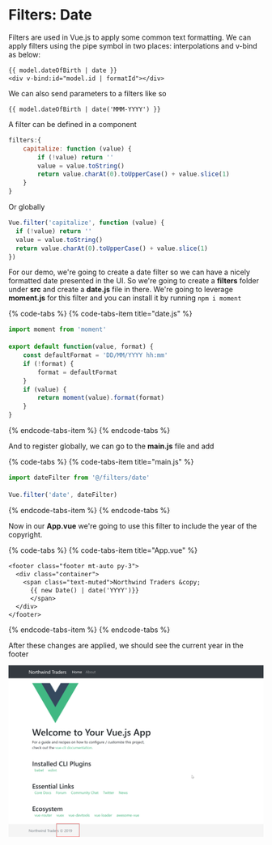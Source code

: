 # Filters: Date

Filters are used in Vue.js to apply some common text formatting. We can apply filters using the pipe symbol in two places: interpolations and v-bind as below:

```markup
{{ model.dateOfBirth | date }}
<div v-bind:id="model.id | formatId"></div>
```

We can also send parameters to a filters like so

```text
{{ model.dateOfBirth | date('MMM-YYYY') }}
```

A filter can be defined in a component

```javascript
filters:{
    capitalize: function (value) {
        if (!value) return ''
        value = value.toString()
        return value.charAt(0).toUpperCase() + value.slice(1)
    }
}
```

Or globally

```javascript
Vue.filter('capitalize', function (value) {
  if (!value) return ''
  value = value.toString()
  return value.charAt(0).toUpperCase() + value.slice(1)
})
```

For our demo, we're going to create a date filter so we can have a nicely formatted date presented in the UI. So we're going to create a **filters** folder under **src** and create a **date.js** file in there. We're going to leverage **moment.js** for this filter and you can install it by running `npm i moment`

{% code-tabs %}
{% code-tabs-item title="date.js" %}
```javascript
import moment from 'moment'

export default function(value, format) {
    const defaultFormat = 'DD/MM/YYYY hh:mm'
    if (!format) {
        format = defaultFormat
    }
    if (value) {
        return moment(value).format(format)
    }
}
```
{% endcode-tabs-item %}
{% endcode-tabs %}

And to register globally, we can go to the **main.js** file and add

{% code-tabs %}
{% code-tabs-item title="main.js" %}
```javascript
import dateFilter from '@/filters/date'

Vue.filter('date', dateFilter)
```
{% endcode-tabs-item %}
{% endcode-tabs %}

Now in our **App.vue** we're going to use this filter to include the year of the copyright.

{% code-tabs %}
{% code-tabs-item title="App.vue" %}
```markup
<footer class="footer mt-auto py-3">
  <div class="container">
    <span class="text-muted">Northwind Traders &copy; 
      {{ new Date() | date('YYYY')}}
      </span>
  </div>
</footer>
```
{% endcode-tabs-item %}
{% endcode-tabs %}

After these changes are applied, we should see the current year in the footer

![](../.gitbook/assets/copyright.png)

